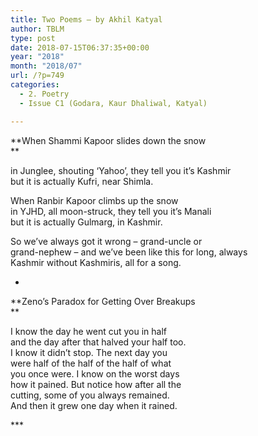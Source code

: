```yaml
---
title: Two Poems – by Akhil Katyal
author: TBLM
type: post
date: 2018-07-15T06:37:35+00:00
year: "2018"
month: "2018/07"
url: /?p=749
categories:
  - 2. Poetry
  - Issue C1 (Godara, Kaur Dhaliwal, Katyal)

---
```

**When Shammi Kapoor slides down the snow  
** 

in Junglee, shouting &#8216;Yahoo&#8217;, they tell you it&#8217;s Kashmir  
but it is actually Kufri, near Shimla.

When Ranbir Kapoor climbs up the snow  
in YJHD, all moon-struck, they tell you it&#8217;s Manali  
but it is actually Gulmarg, in Kashmir.

So we&#8217;ve always got it wrong &#8211; grand-uncle or  
grand-nephew &#8211; and we&#8217;ve been like this for long, always  
Kashmir without Kashmiris, all for a song.

*

**Zeno’s Paradox for Getting Over Breakups  
** 

I know the day he went cut you in half  
and the day after that halved your half too.  
I know it didn’t stop. The next day you  
were half of the half of the half of what  
you once were. I know on the worst days  
how it pained. But notice how after all the  
cutting, some of you always remained.  
And then it grew one day when it rained.

\***